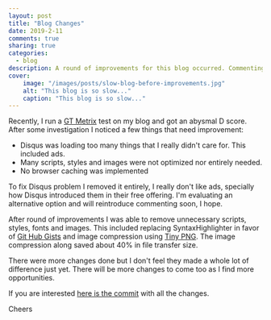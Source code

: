 ```yaml
---
layout: post
title: "Blog Changes"
date: 2019-2-11
comments: true
sharing: true
categories: 
  - blog
description: A round of improvements for this blog occurred. Commenting have been temporarily disabled due to Disqus new policies and SyntaxHighlighter was also replaced with gist for better code snippets and a faster page load.
cover:
    image: "/images/posts/slow-blog-before-improvements.jpg"
    alt: "This blog is so slow..."
    caption: "This blog is so slow..."
---
```


Recently, I run a [GT Metrix](https://gtmetrix.com/) test on my blog and got an abysmal D score. After some investigation I noticed a few things that need improvement:

* Disqus was loading too many things that I really didn't care for. This included ads.
* Many scripts, styles and images were not optimized nor entirely needed.
* No browser caching was implemented

To fix Disqus problem I removed it entirely, I really don't like ads, specially how Disqus introduced them in their free offering. I'm evaluating an alternative option and will reintroduce commenting soon, I hope.

After round of improvements I was able to remove unnecessary scripts, styles, fonts and images. This included replacing SyntaxHighlighter in favor of [Git Hub Gists](https://gist.github.com/jlucaspains) and image compression using [Tiny PNG](https://tinypng.com/). The image compression along saved about 40% in file transfer size.

There were more changes done but I don't feel they made a whole lot of difference just yet. There will be more changes to come too as I find more opportunities.

If you are interested [here is the commit](https://github.com/jlucaspains/blog/commit/9e932115820bd6949571e16bd71e169843266263) with all the changes.

Cheers